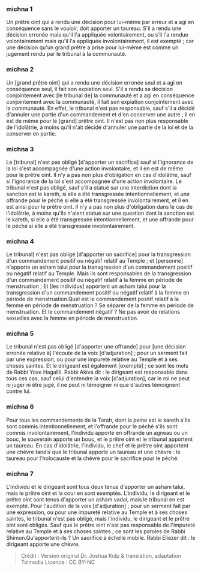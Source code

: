 
### michna 1
Un prêtre oint qui a rendu une décision pour lui-même par erreur et a agi en conséquence sans le vouloir, doit apporter un taureau. S'il a rendu une décision erronée mais qu'il l'a appliquée volontairement, ou s'il l'a rendue volontairement mais qu'il l'a appliquée involontairement, il est exempté ; car une décision qu'un grand prêtre a prise pour lui-même est comme un jugement rendu par le tribunal à la communauté.

### michna 2
Un [grand prêtre oint] qui a rendu une décision erronée seul et a agi en conséquence seul, il fait son expiation seul. S'il a rendu sa décision conjointement avec [le tribunal de] la communauté et a agi en conséquence conjointement avec la communauté, il fait son expiation conjointement avec la communauté. En effet, le tribunal n'est pas responsable, sauf s'il a décidé d'annuler une partie d'un commandement et d'en conserver une autre ; il en est de même pour le [grand] prêtre oint. Il n'est pas non plus responsable de l'idolâtrie, à moins qu'il n'ait décidé d'annuler une partie de la loi et de la conserver en partie.

### michna 3
Le [tribunal] n'est pas obligé [d'apporter un sacrifice] sauf si l'ignorance de la loi s'est accompagnée d'une action involontaire, et il en est de même pour le prêtre oint. Il n'y a pas non plus d'obligation en cas d'idolâtrie, sauf si l'ignorance de la loi s'est accompagnée d'une action involontaire. Le tribunal n'est pas obligé, sauf s'il a statué sur une interdiction dont la sanction est le kareth, si elle a été transgressée intentionnellement, et une offrande pour le péché si elle a été transgressée involontairement, et il en est ainsi pour le prêtre oint. Il n'y a pas non plus d'obligation dans le cas de l'idolâtrie, à moins qu'ils n'aient statué sur une question dont la sanction est le kareth, si elle a été transgressée intentionnellement, et une offrande pour le péché si elle a été transgressée involontairement.

### michna 4
Le tribunal] n'est pas obligé [d'apporter un sacrifice] pour la transgression d'un commandement positif ou négatif relatif au Temple ; et [personne] n'apporte un asham talui pour la transgression d'un commandement positif ou négatif relatif au Temple. Mais ils sont responsables de la transgression d'un commandement positif ou négatif relatif à la femme en période de menstruation ; Et [les individus] apportent un asham talui pour la transgression d'un commandement positif ou négatif relatif à la femme en période de menstruation.Quel est le commandement positif relatif à la femme en période de menstruation ?  Se séparer de la femme en période de menstruation. Et le commandement négatif ?  Ne pas avoir de relations sexuelles avec la femme en période de menstruation.

### michna 5
Le tribunal n'est pas obligé [d'apporter une offrande] pour [une décision erronée relative à] l'écoute de la voix [d'adjuration] ; pour un serment fait par une expression, ou pour une impureté relative au Temple et à ses choses saintes. Et le dirigeant est également [exempté] ; ce sont les mots de Rabbi Yose Hagalili. Rabbi Akiva dit : le dirigeant est responsable dans tous ces cas, sauf celui d'entendre la voix [d'adjuration], car le roi ne peut ni juger ni être jugé, il ne peut ni témoigner ni que d'autres témoignent contre lui.

### michna 6
Pour tous les commandements de la Torah, dont la peine est le kareth s'ils sont commis intentionnellement, et l'offrande pour le péché s'ils sont commis involontairement, l'individu apporte en offrande un agneau ou un bouc, le souverain apporte un bouc, et le prêtre oint et le tribunal apportent un taureau. En cas d'idolâtrie, l'individu, le chef et le prêtre oint apportent une chèvre tandis que le tribunal apporte un taureau et une chèvre : le taureau pour l'holocauste et la chèvre pour le sacrifice pour le péché.

### michna 7
L'individu et le dirigeant sont tous deux tenus d'apporter un asham talui, mais le prêtre oint et la cour en sont exemptés. L'individu, le dirigeant et le prêtre oint sont tenus d'apporter un asham vadai, mais le tribunal en est exempté. Pour l'audition de la voix [d'adjuration] ; pour un serment fait par une expression, ou pour une impureté relative au Temple et à ses choses saintes, le tribunal n'est pas obligé, mais l'individu, le dirigeant et le prêtre oint sont obligés. Sauf que le prêtre oint n'est pas responsable de l'impureté relative au Temple et à ses choses saintes ; ce sont les paroles de Rabbi Shimon.Qu'apportent-ils ? Un sacrifice à échelle mobile. Rabbi Eliezer dit : le dirigeant apporte une chèvre.

>Crédit : Version original Dr. Joshua Kulp & translation, adaptation Talmedia
>Licence : CC BY-NC